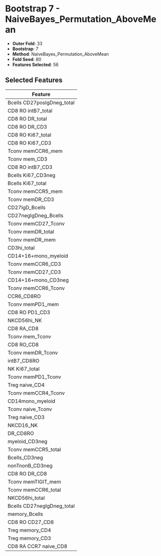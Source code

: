 # Bootstrap 7 - NaiveBayes_Permutation_AboveMean

- **Outer Fold**: 33
- **Bootstrap**: 7
- **Method**: NaiveBayes_Permutation_AboveMean
- **Fold Seed**: 80
- **Features Selected**: 56

## Selected Features

| Feature |
|---------|
| Bcells CD27posIgDneg_total |
| CD8 RO intB7_total |
| CD8 RO DR_total |
| CD8 RO DR_CD3 |
| CD8 RO Ki67_total |
| CD8  RO Ki67_CD3 |
| Tconv memCCR6_mem |
| Tconv mem_CD3 |
| CD8 RO intB7_CD3 |
| Bcells Ki67_CD3neg |
| Bcells Ki67_total |
| Tconv memCCR5_mem |
| Tconv memDR_CD3 |
| CD27IgD_Bcells |
| CD27negIgDneg_Bcells |
| Tconv memCD27_Tconv |
| Tconv memDR_total |
| Tconv memDR_mem |
| CD3hi_total |
| CD14+16+mono_myeloid |
| Tconv memCCR6_CD3 |
| Tconv memCD27_CD3 |
| CD14+16+mono_CD3neg |
| Tconv memCCR6_Tconv |
| CCR6_CD8RO |
| Tconv memPD1_mem |
| CD8 RO PD1_CD3 |
| NKCD56hi_NK |
| CD8 RA_CD8 |
| Tconv mem_Tconv |
| CD8 RO_CD8 |
| Tconv memDR_Tconv |
| intB7_CD8RO |
| NK Ki67_total |
| Tconv memPD1_Tconv |
| Treg naive_CD4 |
| Tconv memCCR4_Tconv |
| CD14mono_myeloid |
| Tconv naive_Tconv |
| Treg naive_CD3 |
| NKCD16_NK |
| DR_CD8RO |
| myeloid_CD3neg |
| Tconv memCCR5_total |
| Bcells_CD3neg |
| nonTnonB_CD3neg |
| CD8 RO DR_CD8 |
| Tconv memTIGIT_mem |
| Tconv memCCR6_total |
| NKCD56hi_total |
| Bcells CD27negIgDneg_total |
| memory_Bcells |
| CD8 RO CD27_CD8 |
| Treg memory_CD4 |
| Treg memory_CD3 |
| CD8 RA CCR7 naive_CD8 |
